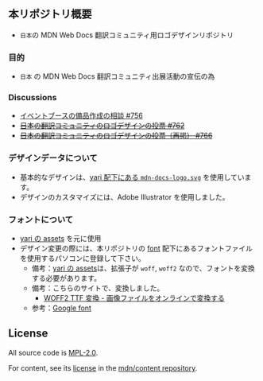 ## 本リポジトリ概要

- `日本`の MDN Web Docs 翻訳コミュニティ用ロゴデザインリポジトリ

### 目的

- `日本` の MDN Web Docs 翻訳コミュニティ出展活動の宣伝の為

### Discussions

- [イベントブースの備品作成の相談 #756](https://github.com/mozilla-japan/translation/discussions/756)
- ~~[日本の翻訳コミュニティのロゴデザインの投票 #762](https://github.com/mozilla-japan/translation/discussions/752)~~
- ~~[日本の翻訳コミュニティのロゴデザインの投票（再掲） #766](https://github.com/mozilla-japan/translation/discussions/766)~~

### デザインデータについて

- 基本的なデザインは、[yari 配下にある `mdn-docs-logo.svg`](https://github.com/mdn/yari/blob/main/client/src/assets/mdn-docs-logo.svg) を使用しています。
- デザインのカスタマイズには、Adobe Illustrator を使用しました。

### フォントについて

- [yari の assets](https://github.com/mdn/yari/tree/main/client/src/assets/fonts) を元に使用
- デザイン変更の際には、本リポジトリの [font](./font/) 配下にあるフォントファイルを使用するパソコンに登録して下さい。
  - 備考：[yari の assets](https://github.com/mdn/yari/tree/main/client/src/assets/fonts)は、拡張子が `woff`, `woff2` なので、フォントを変換する必要があります。
  - 備考：こちらのサイトで、変換しました。
    - [WOFF2 TTF 変換 - 画像ファイルをオンラインで変換する](https://www.aconvert.com/jp/image/woff2-to-ttf/)
  - 参考：[Google font](https://github.com/google/fonts/tree/main/ofl/inter)

## License

All source code is [MPL-2.0](https://www.mozilla.org/en-US/MPL/2.0/).

For content, see its
[license](https://github.com/mdn/content/blob/main/LICENSE.md) in the
[mdn/content repository](https://github.com/mdn/content).
